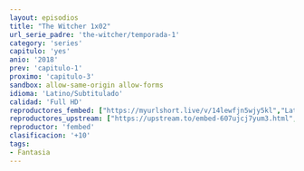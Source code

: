 ```yaml
---
layout: episodios
title: "The Witcher 1x02"
url_serie_padre: 'the-witcher/temporada-1'
category: 'series'
capitulo: 'yes'
anio: '2018'
prev: 'capitulo-1'
proximo: 'capitulo-3'
sandbox: allow-same-origin allow-forms
idioma: 'Latino/Subtitulado'
calidad: 'Full HD'
reproductores_fembed: ["https://myurlshort.live/v/14lewfjn5wjy5kl","Latino","https://jplayer.club/v/g2r4mh-x8g1zmw6","Latino","https://api.cuevana3.io/stream/index.php?file=ek5lbm9xYWNrS0xYMTZLa2xNbkdvY3ZTb3BtZng4TGp6ZFpobGFMUGtPUFgzSmFhbk1XTzVkblBtS1JnbEplb21KUm5ZSlRTMGViVTBxZGdsdEhPb3RqWGFHTnJrcGFqbU1LR2gzV3l3THVvd29aaVpNR21vNWFSb0tKbmhkZlUwTXlYb1hmSDFOZkpuV1JuYTVXVHE1aWJaMlZ5MHREbTJNS25xNlBIbnViSjFaeVg","Subtitulado","https://animekao.xyz/v/7rxz0fg5xy-0kpd","Latino","https://myurlshort.live/v/zm1r4cjr2zpeqjm","Subtitulado","https://jplayer.club/v/z82nzsj243mdy6g","Subtitulado"]
reproductores_upstream: ["https://upstream.to/embed-607ujcj7yum3.html","Latino","https://upstream.to/embed-rmrwr71np4zz.html","Subtitulado"]
reproductor: 'fembed'
clasificacion: '+10'
tags:
- Fantasia
---
```











